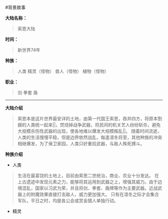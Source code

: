 #背景故事

**大陆名称：**
>索恩大陆

**时间：**
>新世界74年

**种族：**
>人类
>精灵（怪物）
>兽人（怪物）
>植物（怪物）

**职业：**
>剑
>拳套
>盾

----
**大陆介绍**
>索恩本是这片世界最安详的土地，由第一代国王索恩，吞并四方，将原本割据的人类统一起来||，焚烧掉战争武器，将民间的机关艺人纷纷斩杀，避免大规模杀伤性武器的出现，使各地难以爆发大规模叛乱||。
>随着时间流逝，人类的生活慢慢平稳，但是边界依然战乱，每逢凛冬将至，其他种族的冲突相继爆发，为了保卫家园，人类只好重拾武器，与敌人殊死搏斗。

**种族介绍**

- 人类
>生活在最富饶的土地上，目前由索恩二世统治，商业、农业十分发达。
>在上古遗迹中发现元素之力，能够将其运用到武器之上，增强其威力。由于边境混乱，国家以习武为荣，并且将剑、拳套、盾牌等作为主要武器。近战武器上的附魔效果直接打击敌人，威力更加强大。
>只有在凛冬之际才会集合军队，平日之时，均是各公会或赏金猎人单独行动。

- 精灵
>
